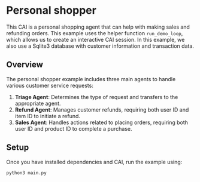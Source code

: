# Personal shopper

This CAI is a personal shopping agent that can help with making sales and refunding orders.
This example uses the helper function `run_demo_loop`, which allows us to create an interactive CAI session.
In this example, we also use a Sqlite3 database with customer information and transaction data.

## Overview

The personal shopper example includes three main agents to handle various customer service requests:

1. **Triage Agent**: Determines the type of request and transfers to the appropriate agent.
2. **Refund Agent**: Manages customer refunds, requiring both user ID and item ID to initiate a refund.
3. **Sales Agent**: Handles actions related to placing orders, requiring both user ID and product ID to complete a purchase.

## Setup

Once you have installed dependencies and CAI, run the example using:

```shell
python3 main.py
```
